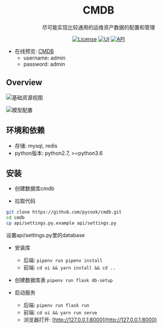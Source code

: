 <h1 align="center">CMDB</h1>
<div align="center">
尽可能实现比较通用的运维资产数据的配置和管理
</div>

<div align="center">

[![License](https://img.shields.io/badge/License-MIT-brightgreen)](https://github.com/pycook/cmdb/blob/master/LICENSE)
[![UI](https://img.shields.io/badge/UI-Ant%20Design%20Pro%20Vue-brightgreen)](https://github.com/sendya/ant-design-pro-vue) 
[![API](https://img.shields.io/badge/API-Flask-brightgreen)](https://github.com/pallets/flask) 

</div>



- 在线预览: [CMDB](http://39.100.252.148:8000)
    - username: admin
    - password: admin
    
Overview
----
![基础资源视图](ui/public/cmdb01.jpeg)

![模型配置](ui/public/cmdb02.jpeg)

环境和依赖
----
- 存储: mysql, redis
- python版本: python2.7, >=python3.6


安装
----
- 创建数据库cmdb

- 拉取代码
```bash
git clone https://github.com/pycook/cmdb.git
cd cmdb
cp api/settings.py.example api/settings.py
```
设置api/settings.py里的database

- 安装库
  - 后端: ```pipenv run pipenv install```
  - 前端: ```cd ui && yarn install && cd ..```
  
- 创建数据库表 ```pipenv run flask db-setup```
  
- 启动服务
  - 后端: ```pipenv run flask run```
  - 前端: ```cd ui && yarn run serve```
  - 浏览器打开:  [http://127.0.0.1:8000](http://127.0.0.1:8000)

